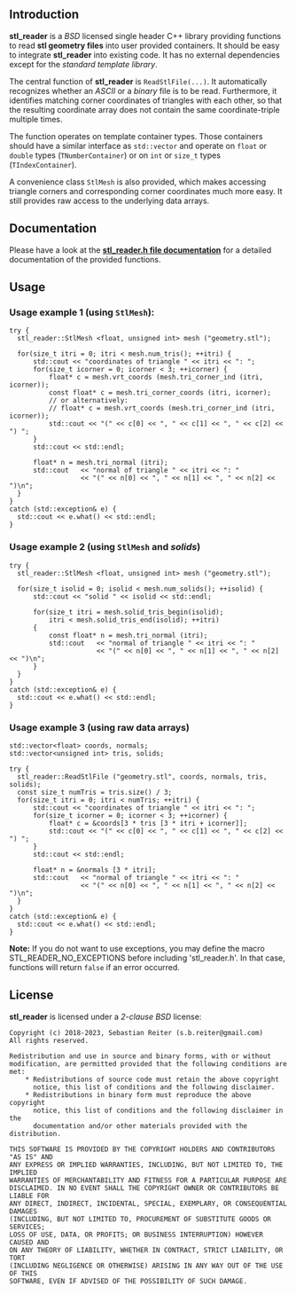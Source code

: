 
## Introduction
**stl_reader** is a *BSD* licensed single header C++ library providing functions to read **stl geometry files** into user provided containers. It should be easy to integrate **stl_reader** into existing code. It has no external dependencies except for the *standard template library*.

The central function of **stl_reader** is `ReadStlFile(...)`. It automatically recognizes whether an *ASCII* or a *binary* file is to be read. Furthermore, it identifies matching corner coordinates of triangles with each other, so that the resulting coordinate array does not contain the same coordinate-triple multiple times.

The function operates on template container types. Those containers should have a similar interface as `std::vector` and operate on `float` or `double` types (`TNumberContainer`) or on `int` or `size_t` types (`TIndexContainer`).

A convenience class `StlMesh` is also provided, which makes accessing triangle corners and corresponding corner coordinates much more easy. It still provides raw access to the underlying data arrays.

## Documentation
Please have a look at the [**stl_reader.h file documentation**](http://sreiter.github.io/stl_reader/stl__reader_8h.html) for a detailed documentation of the provided functions.

## Usage

### Usage example 1 (using `StlMesh`):

```{.c}
try {
  stl_reader::StlMesh <float, unsigned int> mesh ("geometry.stl");

  for(size_t itri = 0; itri < mesh.num_tris(); ++itri) {
      std::cout << "coordinates of triangle " << itri << ": ";
      for(size_t icorner = 0; icorner < 3; ++icorner) {
          float* c = mesh.vrt_coords (mesh.tri_corner_ind (itri, icorner));
          const float* c = mesh.tri_corner_coords (itri, icorner);
          // or alternatively:
          // float* c = mesh.vrt_coords (mesh.tri_corner_ind (itri, icorner));
          std::cout << "(" << c[0] << ", " << c[1] << ", " << c[2] << ") ";
      }
      std::cout << std::endl;
  
      float* n = mesh.tri_normal (itri);
      std::cout   << "normal of triangle " << itri << ": "
                  << "(" << n[0] << ", " << n[1] << ", " << n[2] << ")\n";
  }
}
catch (std::exception& e) {
  std::cout << e.what() << std::endl;
}
```

### Usage example 2 (using `StlMesh` and *solids*)

```{.c}
try {
  stl_reader::StlMesh <float, unsigned int> mesh ("geometry.stl");

  for(size_t isolid = 0; isolid < mesh.num_solids(); ++isolid) {
      std::cout << "solid " << isolid << std::endl;

      for(size_t itri = mesh.solid_tris_begin(isolid);
          itri < mesh.solid_tris_end(isolid); ++itri)
      {
          const float* n = mesh.tri_normal (itri);
          std::cout   << "normal of triangle " << itri << ": "
                      << "(" << n[0] << ", " << n[1] << ", " << n[2] << ")\n";
      }
  }
}
catch (std::exception& e) {
  std::cout << e.what() << std::endl;
}
```

### Usage example 3 (using raw data arrays)

```{.c}
std::vector<float> coords, normals;
std::vector<unsigned int> tris, solids;

try {
  stl_reader::ReadStlFile ("geometry.stl", coords, normals, tris, solids);
  const size_t numTris = tris.size() / 3;
  for(size_t itri = 0; itri < numTris; ++itri) {
      std::cout << "coordinates of triangle " << itri << ": ";
      for(size_t icorner = 0; icorner < 3; ++icorner) {
          float* c = &coords[3 * tris [3 * itri + icorner]];
          std::cout << "(" << c[0] << ", " << c[1] << ", " << c[2] << ") ";
      }
      std::cout << std::endl;
  
      float* n = &normals [3 * itri];
      std::cout   << "normal of triangle " << itri << ": "
                  << "(" << n[0] << ", " << n[1] << ", " << n[2] << ")\n";
  }
}
catch (std::exception& e) {
  std::cout << e.what() << std::endl;
}
```

**Note:** If you do not want to use exceptions, you may define the macro STL_READER_NO_EXCEPTIONS before including 'stl_reader.h'. In that case, functions will return `false` if an error occurred.

## License
**stl_reader** is licensed under a *2-clause BSD* license:

    Copyright (c) 2018-2023, Sebastian Reiter (s.b.reiter@gmail.com)
    All rights reserved.
    
    Redistribution and use in source and binary forms, with or without
    modification, are permitted provided that the following conditions are met:
        * Redistributions of source code must retain the above copyright
          notice, this list of conditions and the following disclaimer.
        * Redistributions in binary form must reproduce the above copyright
          notice, this list of conditions and the following disclaimer in the
          documentation and/or other materials provided with the distribution.
    
    THIS SOFTWARE IS PROVIDED BY THE COPYRIGHT HOLDERS AND CONTRIBUTORS "AS IS" AND
    ANY EXPRESS OR IMPLIED WARRANTIES, INCLUDING, BUT NOT LIMITED TO, THE IMPLIED
    WARRANTIES OF MERCHANTABILITY AND FITNESS FOR A PARTICULAR PURPOSE ARE
    DISCLAIMED. IN NO EVENT SHALL THE COPYRIGHT OWNER OR CONTRIBUTORS BE LIABLE FOR
    ANY DIRECT, INDIRECT, INCIDENTAL, SPECIAL, EXEMPLARY, OR CONSEQUENTIAL DAMAGES
    (INCLUDING, BUT NOT LIMITED TO, PROCUREMENT OF SUBSTITUTE GOODS OR SERVICES;
    LOSS OF USE, DATA, OR PROFITS; OR BUSINESS INTERRUPTION) HOWEVER CAUSED AND
    ON ANY THEORY OF LIABILITY, WHETHER IN CONTRACT, STRICT LIABILITY, OR TORT
    (INCLUDING NEGLIGENCE OR OTHERWISE) ARISING IN ANY WAY OUT OF THE USE OF THIS
    SOFTWARE, EVEN IF ADVISED OF THE POSSIBILITY OF SUCH DAMAGE.


